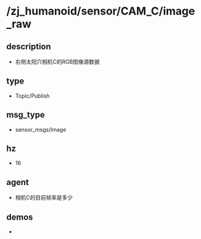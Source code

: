 # /zj_humanoid/sensor/CAM_C/image_raw

## description
- 右侧太阳穴相机C的RGB图像源数据

## type
- Topic/Publish

## msg_type
- sensor_msgs/Image

## hz
- 16

## agent
- 相机C的目前帧率是多少

## demos
- 

